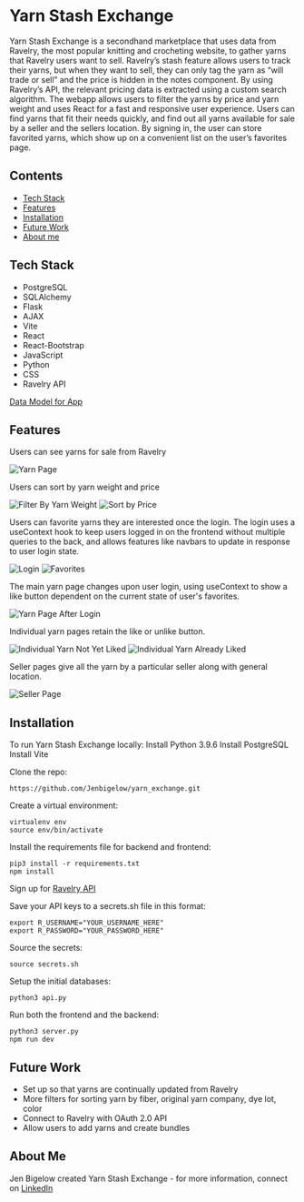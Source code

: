 <h1>Yarn Stash Exchange</h1>

<p>Yarn Stash Exchange is a secondhand marketplace that uses data from Ravelry, the most popular knitting and crocheting website, to gather yarns that Ravelry users want to sell. Ravelry’s stash feature allows users to track their yarns, but when they want to sell, they can only tag the yarn as “will trade or sell” and the price is hidden in the notes component. By using Ravelry’s API, the relevant pricing data is extracted using a custom search algorithm. The webapp allows users to filter the yarns by price and yarn weight and uses React for a fast and responsive user experience. Users can find yarns that fit their needs quickly, and find out all yarns available for sale by a seller and the sellers location. By signing in, the user can store favorited yarns, which show up on a convenient list on the user’s favorites page.</p>
<h2>Contents</h2>

<ul>
<li><a href="#tech-stack">Tech Stack</a></li>
<li><a href="#features">Features</a></li>
<li><a href="#installation">Installation</a></li>
<li><a href="#future-work">Future Work</a></li>
<li><a href="#about-me">About me</a></li>
</ul>
<h2>Tech Stack</h2>

<ul>
<li>PostgreSQL</li>
<li>SQLAlchemy</li>
<li>Flask</li>
<li>AJAX</li>
<li>Vite</li>
<li>React</li>
<li>React-Bootstrap</li>
<li>JavaScript</li>
<li>Python</li>
<li>CSS</li>
<li>Ravelry API </li>
</ul>
<a href=https://dbdiagram.io/d/Yarn-Stash-Exchange-MVP-667b87599939893dae45a90c>Data Model for App </a>

<h2>Features</h2>
<p>Users can see yarns for sale from Ravelry</p>
<img src = screenshots/yarn_page.png alt="Yarn Page"/>
<p>Users can sort by yarn weight and price</p>
<img src = screenshots/filter_by_weight.png alt="Filter By Yarn Weight"/>
<img src = screenshots/sort_by_price.png alt="Sort by Price"/>
<p>Users can favorite yarns they are interested once the login. The login uses a useContext hook to keep users logged in on the frontend without multiple queries to the back, and allows features like navbars to update in response to user login state.</p>
<img src = screenshots/login.png alt="Login"/>
<img src = screenshots/favorites.png alt="Favorites"/>
<p>The main yarn page changes upon user login, using useContext to show a like button dependent on the current state of user's favorites.</p>
<img src = screenshots/yarn_page_after_login.png alt="Yarn Page After Login"/>
<p>Individual yarn pages retain the like or unlike button.</p>
<img src = screenshots/individual_yarn.png alt="Individual Yarn Not Yet Liked"/>
<img src = screenshots/individual_yarn_already_liked.png alt="Individual Yarn Already Liked"/>
<p>Seller pages give all the yarn by a particular seller along with general location.</p>
<img src = screenshots/seller_page.png alt="Seller Page"/>

<h2>Installation</h2>
To run Yarn Stash Exchange locally:
Install Python 3.9.6
Install PostgreSQL
Install Vite

Clone the repo:
```
https://github.com/Jenbigelow/yarn_exchange.git
```
Create a virtual environment:
```
virtualenv env
source env/bin/activate
```
Install the requirements file for backend and frontend:
```
pip3 install -r requirements.txt
npm install
```
Sign up for <a href=https://www.ravelry.com/api>Ravelry API</a>

Save your API keys to a secrets.sh file in this format:
```
export R_USERNAME="YOUR_USERNAME_HERE"
export R_PASSWORD="YOUR_PASSWORD_HERE"
```
Source the secrets:
```
source secrets.sh
```
Setup the initial databases:
```
python3 api.py
```
Run both the frontend and the backend:
```
python3 server.py
npm run dev
```


<h2>Future Work</h2>
<ul>
<li>Set up so that yarns are continually updated from Ravelry</li>
<li>More filters for sorting yarn by fiber, original yarn company, dye lot, color</li>
<li>Connect to Ravelry with OAuth 2.0 API</li>
<li>Allow users to add yarns and create bundles</li>
</ul>

<h2>About Me</h2>
<p> Jen Bigelow created Yarn Stash Exchange - for more information, connect on <a href =https://www.linkedin.com/in/jen-bigelow>LinkedIn </a>

